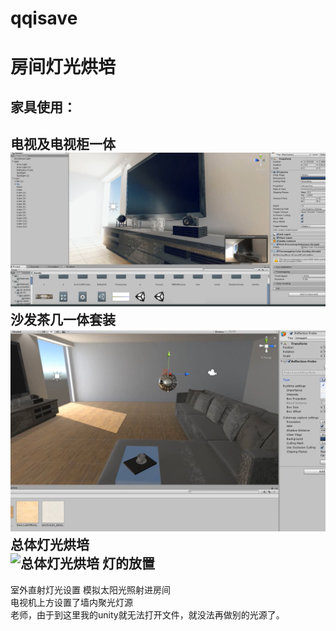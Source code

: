# qqisave
房间灯光烘培
======
家具使用：
-----
电视及电视柜一体\
![电视及电视柜一体](https://github.com/y7dsrs88/qqisave/blob/main/%E7%94%B5%E8%A7%86%E6%9C%BA%E6%9F%9C.jpg)
沙发茶几一体套装\
![沙发茶几一体套装](https://github.com/y7dsrs88/qqisave/blob/main/%E6%B2%99%E5%8F%91%E5%A5%97%E8%A3%85.jpg)
总体灯光烘培\
![总体灯光烘培]()
灯的放置
----
室外直射灯光设置 模拟太阳光照射进房间\
电视机上方设置了墙内聚光灯源\
    老师，由于到这里我的unity就无法打开文件，就没法再做别的光源了。
